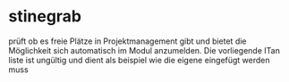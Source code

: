 # stinegrab
prüft ob es freie Plätze in Projektmanagement gibt und bietet die Möglichkeit sich automatisch im Modul anzumelden.
Die vorliegende ITan liste ist ungültig und dient als beispiel wie die eigene eingefügt werden muss
